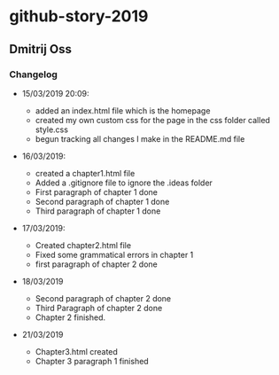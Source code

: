# github-story-2019

## Dmitrij Oss

### Changelog
- 15/03/2019 20:09:
  - added an index.html file which is the homepage
  - created my own custom css for the page in the css folder called style.css
  - begun tracking all changes I make in the README.md file

- 16/03/2019:
  - created a chapter1.html file
  - Added a .gitignore file to ignore the .ideas folder
  - First paragraph of chapter 1 done
  - Second paragraph of chapter 1 done
  - Third paragraph of chapter 1 done
  
- 17/03/2019:
  - Created chapter2.html file
  - Fixed some grammatical errors in chapter 1
  - first paragraph of chapter 2 done
  
- 18/03/2019
  - Second paragraph of chapter 2 done
  - Third Paragraph of chapter 2 done
  - Chapter 2 finished.
  
- 21/03/2019
  - Chapter3.html created
  - Chapter 3 paragraph 1 finished
  